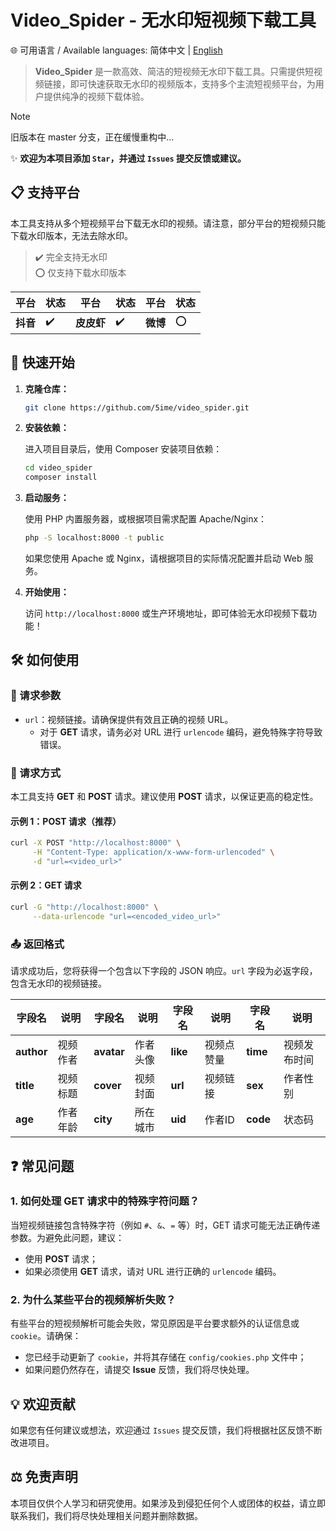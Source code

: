 # Video_Spider - 无水印短视频下载工具
🌐 可用语言 / Available languages: 简体中文 | [English](README.en.md)
> **Video_Spider** 是一款高效、简洁的短视频无水印下载工具。只需提供短视频链接，即可快速获取无水印的视频版本，支持多个主流短视频平台，为用户提供纯净的视频下载体验。

> [!NOTE]
> 旧版本在 master 分支，正在缓慢重构中...

✨ **欢迎为本项目添加 `Star`，并通过 `Issues` 提交反馈或建议。**

## 📋 支持平台

本工具支持从多个短视频平台下载无水印的视频。请注意，部分平台的短视频只能下载水印版本，无法去除水印。

> ✔️ 完全支持无水印  
> ⭕ 仅支持下载水印版本  

| 平台     | 状态 | 平台       | 状态 | 平台     | 状态 |
| -------- | ---- | ---------- | ---- | -------- | ---- |
| **抖音** | ✔️    | **皮皮虾** | ✔️    | **微博** | ⭕    |

## 🚀 快速开始

1. **克隆仓库：**

   ```bash
   git clone https://github.com/5ime/video_spider.git
   ```

2. **安装依赖：**

   进入项目目录后，使用 Composer 安装项目依赖：

   ```bash
   cd video_spider
   composer install
   ```

3. **启动服务：**

   使用 PHP 内置服务器，或根据项目需求配置 Apache/Nginx：

   ```bash
   php -S localhost:8000 -t public
   ```

   如果您使用 Apache 或 Nginx，请根据项目的实际情况配置并启动 Web 服务。

4. **开始使用：**

   访问 `http://localhost:8000` 或生产环境地址，即可体验无水印视频下载功能！

## 🛠️ 如何使用

### 🔑 请求参数

- `url`：视频链接。请确保提供有效且正确的视频 URL。
  - 对于 **GET** 请求，请务必对 URL 进行 `urlencode` 编码，避免特殊字符导致错误。

### 📡 请求方式

本工具支持 **GET** 和 **POST** 请求。建议使用 **POST** 请求，以保证更高的稳定性。

#### 示例 1：POST 请求（推荐）

```bash
curl -X POST "http://localhost:8000" \
     -H "Content-Type: application/x-www-form-urlencoded" \
     -d "url=<video_url>"
```

#### 示例 2：GET 请求

```bash
curl -G "http://localhost:8000" \
     --data-urlencode "url=<encoded_video_url>"
```

### 📤 返回格式

请求成功后，您将获得一个包含以下字段的 JSON 响应。`url` 字段为必返字段，包含无水印的视频链接。

| 字段名     | 说明     | 字段名     | 说明     | 字段名   | 说明       | 字段名   | 说明         |
| ---------- | -------- | ---------- | -------- | -------- | ---------- | -------- | ------------ |
| **author** | 视频作者 | **avatar** | 作者头像 | **like** | 视频点赞量 | **time** | 视频发布时间 |
| **title**  | 视频标题 | **cover**  | 视频封面 | **url**  | 视频链接   | **sex**  | 作者性别     |
| **age**    | 作者年龄 | **city**   | 所在城市 | **uid**  | 作者ID     | **code** | 状态码       |

## ❓ 常见问题

### 1. **如何处理 GET 请求中的特殊字符问题？**

当短视频链接包含特殊字符（例如 `#`、`&`、`=` 等）时，GET 请求可能无法正确传递参数。为避免此问题，建议：
- 使用 **POST** 请求；
- 如果必须使用 **GET** 请求，请对 URL 进行正确的 `urlencode` 编码。

### 2. **为什么某些平台的视频解析失败？**

有些平台的短视频解析可能会失败，常见原因是平台要求额外的认证信息或 `cookie`。请确保：
- 您已经手动更新了 `cookie`，并将其存储在 `config/cookies.php` 文件中；
- 如果问题仍然存在，请提交 **Issue** 反馈，我们将尽快处理。

## 💡 欢迎贡献

如果您有任何建议或想法，欢迎通过 `Issues` 提交反馈，我们将根据社区反馈不断改进项目。

## ⚖️ 免责声明

本项目仅供个人学习和研究使用。如果涉及到侵犯任何个人或团体的权益，请立即联系我们，我们将尽快处理相关问题并删除数据。